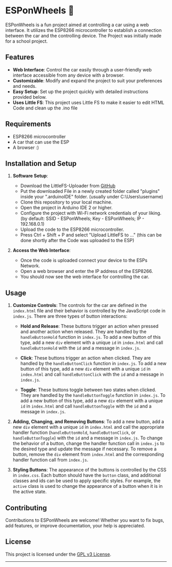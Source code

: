 # ESPonWheels 🚗

ESPonWheels is a fun project aimed at controlling a car using a web interface. It utilizes the ESP8266 microcontroller to establish a connection between the car and the controlling device.
The Project was initially made for a school project.

## Features

- **Web Interface**: Control the car easily through a user-friendly web interface accessible from any device with a browser.
- **Customizable**: Modify and expand the project to suit your preferences and needs.
- **Easy Setup**: Set up the project quickly with detailed instructions provided below.
- **Uses Little FS**: This project uses Little FS to make it easier to edit HTML Code and clean up the .ino file

## Requirements

- ESP8266 microcontroller
- A car that can use the ESP
- A browser :)

## Installation and Setup

1. **Software Setup**:
   - Download the LittleFS-Uploader from [GitHub](https://github.com/earlephilhower/arduino-littlefs-upload/releases/tag/1.0.0)
   - Put the downloaded File in a newly created folder called "plugins" inside your ".arduinoIDE" folder. (usually under C:\Users\username\)
   - Clone this repository to your local machine.
   - Open the project in Arduino IDE 2 or higher.
   - Configure the project with Wi-Fi network credentials of your liking. (by default: SSID - ESPonWheels; Key - ESPonWheels; IP - 192.168.0.1)
   - Upload the code to the ESP8266 microcontroller.
   - Press Ctrl + Shift + P and select "Upload LittleFS to ..." (this can be done shortly after the Code was uploaded to the ESP)

2. **Access the Web Interface**:
   - Once the code is uploaded connect your device to the ESPs Network.
   - Open a web browser and enter the IP address of the ESP8266.
   - You should now see the web interface for controlling the car.

## Usage

1. **Customize Controls**: The controls for the car are defined in the `index.html` file and their behavior is controlled by the JavaScript code in `index.js`. There are three types of button interactions:

   - **Hold and Release**: These buttons trigger an action when pressed and another action when released. They are handled by the `handleButtonHold` function in `index.js`. To add a new button of this type, add a new `div` element with a unique `id` in `index.html` and call `handleButtonHold` with the `id` and a message in `index.js`.

   - **Click**: These buttons trigger an action when clicked. They are handled by the `handleButtonClick` function in `index.js`. To add a new button of this type, add a new `div` element with a unique `id` in `index.html` and call `handleButtonClick` with the `id` and a message in `index.js`.

   - **Toggle**: These buttons toggle between two states when clicked. They are handled by the `handleButtonToggle` function in `index.js`. To add a new button of this type, add a new `div` element with a unique `id` in `index.html` and call `handleButtonToggle` with the `id` and a message in `index.js`.

2. **Adding, Changing, and Removing Buttons**: To add a new button, add a new `div` element with a unique `id` in `index.html` and call the appropriate handler function (`handleButtonHold`, `handleButtonClick`, or `handleButtonToggle`) with the `id` and a message in `index.js`. To change the behavior of a button, change the handler function call in `index.js` to the desired type and update the message if necessary. To remove a button, remove the `div` element from `index.html` and the corresponding handler function call from `index.js`.

3. **Styling Buttons**: The appearance of the buttons is controlled by the CSS in `index.css`. Each button should have the `button` class, and additional classes and ids can be used to apply specific styles. For example, the `active` class is used to change the appearance of a button when it is in the active state.

## Contributing

Contributions to ESPonWheels are welcome! Whether you want to fix bugs, add features, or improve documentation, your help is appreciated.

## License

This project is licensed under the [GPL v3 License](https://github.com/dpoettler/ESPonWheels?tab=GPL-3.0-1-ov-file).

---
